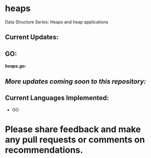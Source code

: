 # heaps
Data Structure Series: Heaps and heap applications

## Current Updates: 

## GO:

##### heaps.go:

## ***More updates coming soon to this repository:*** ###  

## Current Languages Implemented:   
* GO

# Please share feedback and make any pull requests or comments on recommendations.

